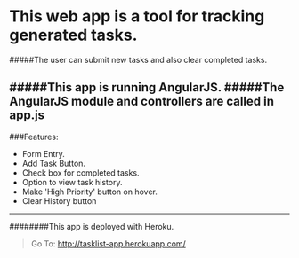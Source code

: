 This web app is a tool for tracking generated tasks.
=====================================
#####The user can submit new tasks and also clear completed tasks.

#####This app is running AngularJS. 
#####The AngularJS module and controllers are called in app.js
---
###Features:
* Form Entry.
* Add Task Button.
* Check box for completed tasks.
* Option to view task history.
* Make 'High Priority' button on hover.
* Clear History button
---
########This app is deployed with Heroku. 
>Go To:  http://tasklist-app.herokuapp.com/